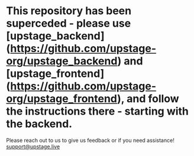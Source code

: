 # This repository has been superceded - please use [upstage_backend] (https://github.com/upstage-org/upstage_backend) and [upstage_frontend] (https://github.com/upstage-org/upstage_frontend), and follow the instructions there - starting with the backend.

Please reach out to us to give us feedback or if you need assistance! support@upstage.live

